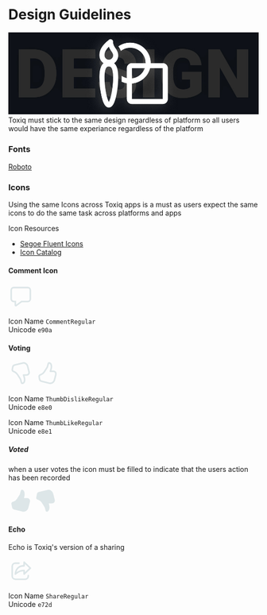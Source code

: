 # Design Guidelines
![Image](/Images/design.jpg)  
Toxiq must stick to the same design regardless of platform so all users would have the same experiance regardless of the platform 

### Fonts
[Roboto](https://fonts.google.com/specimen/Roboto)  

### Icons
Using the same Icons across Toxiq apps is a must as users expect the same icons to do the same task across platforms and apps  

Icon Resources  
- [Segoe Fluent Icons](https://learn.microsoft.com/en-us/windows/apps/design/style/segoe-fluent-icons-font)  
- [Icon Catalog](https://master--628d031b55e942004ac95df1.chromatic.com/?path=/docs/icons-catalog--page)


#### Comment Icon
 <svg width="50" height="50" fill="none" viewBox="0 0 24 24" xmlns="http://www.w3.org/2000/svg"><path d="M5.25 18A3.25 3.25 0 0 1 2 14.75v-8.5A3.25 3.25 0 0 1 5.25 3h13.5A3.25 3.25 0 0 1 22 6.25v8.5A3.25 3.25 0 0 1 18.75 18h-5.738L8 21.75a1.25 1.25 0 0 1-1.999-1V18h-.75Zm7.264-1.5h6.236a1.75 1.75 0 0 0 1.75-1.75v-8.5a1.75 1.75 0 0 0-1.75-1.75H5.25A1.75 1.75 0 0 0 3.5 6.25v8.5c0 .966.784 1.75 1.75 1.75h2.249v3.75l5.015-3.75Z" fill="#DDE6E8"/></svg>     

Icon Name 
```CommentRegular```  
Unicode ```e90a```


#### Voting
<svg width="50" height="50" fill="none" viewBox="0 0 24 24" xmlns="http://www.w3.org/2000/svg"><path d="M16.5 17.985c0 2.442-1.14 4.198-3.007 4.198-.975 0-1.341-.542-1.69-1.795l-.207-.772c-.101-.359-.277-.97-.527-1.831a.249.249 0 0 0-.03-.065l-2.866-4.486a5.886 5.886 0 0 0-2.855-2.327l-.473-.18A2.75 2.75 0 0 1 3.13 7.634l.404-2.087A3.25 3.25 0 0 1 5.95 3.011l7.628-1.87a4.75 4.75 0 0 1 5.733 3.44l1.415 5.55a3.25 3.25 0 0 1-3.15 4.052h-1.822c.496 1.633.746 2.893.746 3.802ZM4.6 7.92a1.25 1.25 0 0 0 .78 1.405l.474.182a7.385 7.385 0 0 1 3.582 2.92l2.867 4.485c.09.14.159.294.205.454l.552 1.92.212.792c.14.488.21.605.22.605.868 0 1.507-.984 1.507-2.698 0-.885-.326-2.336-.984-4.315a.75.75 0 0 1 .711-.987h2.85a1.751 1.751 0 0 0 1.696-2.182l-1.415-5.55a3.25 3.25 0 0 0-3.923-2.353l-7.628 1.87a1.75 1.75 0 0 0-1.301 1.366L4.6 7.92Z" fill="#DDE6E8"/></svg>  <svg width="50" height="50" fill="none" viewBox="0 0 24 24" xmlns="http://www.w3.org/2000/svg"><path d="M16.5 5.202c0-2.442-1.14-4.199-3.007-4.199-1.026 0-1.378.602-1.746 2-.075.289-.112.43-.151.568-.101.359-.277.97-.527 1.831a.25.25 0 0 1-.03.065L8.174 9.953a5.885 5.885 0 0 1-2.855 2.326l-.473.181a2.75 2.75 0 0 0-1.716 3.092l.404 2.086a3.25 3.25 0 0 0 2.417 2.538l7.628 1.87a4.75 4.75 0 0 0 5.733-3.44l1.415-5.55a3.25 3.25 0 0 0-3.15-4.052h-1.822c.496-1.633.746-2.893.746-3.802ZM4.6 15.267a1.25 1.25 0 0 1 .78-1.406l.474-.18a7.385 7.385 0 0 0 3.582-2.92l2.867-4.486c.09-.141.159-.294.205-.455.252-.865.428-1.479.53-1.843.044-.153.085-.308.159-.592.19-.722.283-.882.295-.882.868 0 1.507.984 1.507 2.7 0 .884-.326 2.335-.984 4.314a.75.75 0 0 0 .711.987h2.85a1.751 1.751 0 0 1 1.696 2.182l-1.415 5.55a3.25 3.25 0 0 1-3.923 2.353l-7.628-1.87a1.75 1.75 0 0 1-1.301-1.366L4.6 15.267Z" fill="#DDE6E8"/></svg>

Icon Name 
```ThumbDislikeRegular```  
Unicode ```e8e0```  

Icon Name 
```ThumbLikeRegular```  
Unicode ```e8e1```

##### Voted   
when a user votes the icon must be filled to indicate that the users action has been recorded


<svg width="50" height="50" fill="none" viewBox="0 0 24 24" xmlns="http://www.w3.org/2000/svg"><path d="M15.057 9.004c.46-1.427.693-2.676.693-3.753 0-2.399-.939-4.248-2.5-4.248-.847 0-1.109.505-1.437 1.747.017-.065-.163.634-.215.821-.101.36-.277.97-.527 1.831a.247.247 0 0 1-.03.065L8.175 9.953A5.885 5.885 0 0 1 5.32 12.28l-1.257.481a1.75 1.75 0 0 0-1.092 1.968l.686 3.538a2.25 2.25 0 0 0 1.673 1.757l8.25 2.022a4.75 4.75 0 0 0 5.733-3.44l1.574-6.173a2.75 2.75 0 0 0-2.665-3.429h-3.165Z" fill="#DDE6E8"/></svg><svg width="50" height="50" fill="none" viewBox="0 0 24 24" xmlns="http://www.w3.org/2000/svg"><path d="M15.057 14.183c.46 1.427.693 2.676.693 3.753 0 2.399-.939 4.248-2.5 4.248-.8 0-1.078-.45-1.383-1.547l-.27-1.021c-.1-.359-.276-.97-.526-1.831a.246.246 0 0 0-.03-.065l-2.866-4.486a5.886 5.886 0 0 0-2.855-2.327l-1.257-.48A1.75 1.75 0 0 1 2.97 8.458l.686-3.539A2.25 2.25 0 0 1 5.33 3.163l8.25-2.022a4.75 4.75 0 0 1 5.733 3.44l1.574 6.173a2.75 2.75 0 0 1-2.665 3.429h-3.165Z" fill="#DDE6E8"/></svg>

#### Echo
Echo is Toxiq's version of a sharing   

<svg width="50" height="50" fill="none" viewBox="0 0 24 24" xmlns="http://www.w3.org/2000/svg"><path d="M6.747 4h3.464a.75.75 0 0 1 .102 1.493l-.102.007H6.747a2.25 2.25 0 0 0-2.245 2.096l-.005.154v9.5a2.25 2.25 0 0 0 2.096 2.245l.154.005h9.5a2.25 2.25 0 0 0 2.245-2.096l.005-.154v-.498a.75.75 0 0 1 1.494-.101l.006.101v.498a3.75 3.75 0 0 1-3.55 3.745l-.2.005h-9.5a3.75 3.75 0 0 1-3.745-3.55l-.005-.2v-9.5a3.75 3.75 0 0 1 3.55-3.745l.2-.005h3.464-3.464ZM14.5 6.52V3.75a.75.75 0 0 1 1.187-.61l.082.069 5.994 5.75c.28.268.306.7.077.997l-.077.085-5.994 5.752a.75.75 0 0 1-1.262-.434l-.007-.107v-2.725l-.344.03c-2.4.25-4.7 1.33-6.914 3.26-.52.453-1.323.025-1.237-.658.664-5.32 3.446-8.252 8.195-8.62l.3-.02V3.75v2.77ZM16 5.509V7.25a.75.75 0 0 1-.75.75c-3.874 0-6.274 1.676-7.312 5.157l-.079.279.352-.237C10.45 11.737 12.798 11 15.251 11a.75.75 0 0 1 .743.648l.007.102v1.743L20.16 9.5l-4.16-3.991Z" fill="#DDE6E8"/></svg>

Icon Name 
```ShareRegular```  
Unicode ```e72d```
